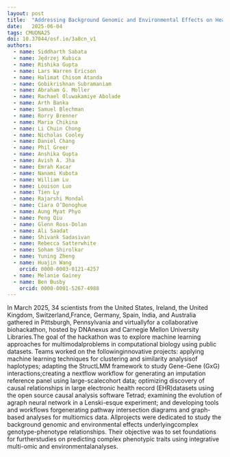 ```yaml
---
layout: post
title:  "Addressing Background Genomic and Environmental Effects on Health through Accelerated Computing and Machine Learning: Results from the 2025 Hackathon at Carnegie Mellon University"
date:   2025-06-04
tags: CMUDNA25
doi: 10.37044/osf.io/3a8cn_v1
authors:
  - name: Siddharth Sabata
  - name: Jędrzej Kubica
  - name: Rishika Gupta
  - name: Lars Warren Ericson
  - name: Halimat Chisom Atanda
  - name: Gobikrishnan Subramaniam
  - name: Abraham G. Moller
  - name: Rachael Oluwakamiye Abolade
  - name: Arth Banka
  - name: Samuel Blechman
  - name: Rorry Brenner
  - name: Maria Chikina
  - name: Li Chuin Chong
  - name: Nicholas Cooley
  - name: Daniel Chang
  - name: Phil Greer
  - name: Anshika Gupta
  - name: Avish A. Jha
  - name: Emrah Kacar
  - name: Nanami Kubota
  - name: William Lu
  - name: Louison Luo
  - name: Tien Ly
  - name: Rajarshi Mondal
  - name: Ciara O’Donoghue
  - name: Aung Myat Phyo
  - name: Peng Qiu
  - name: Glenn Ross-Dolan
  - name: Ali Saadat
  - name: Shivank Sadasivan
  - name: Rebecca Satterwhite
  - name: Soham Shirolkar
  - name: Yuning Zheng
  - name: Huajin Wang
    orcid: 0000-0003-0121-4257
  - name: Melanie Gainey
  - name: Ben Busby
    orcid: 0000-0001-5267-4988
---
```


In March 2025, 34 scientists from the United States, Ireland, the United Kingdom, Switzerland,France, Germany, Spain, India, and Australia gathered in Pittsburgh, Pennsylvania and virtuallyfor a collaborative biohackathon, hosted by DNAnexus and Carnegie Mellon University Libraries.The goal of the hackathon was to explore machine learning approaches for multimodalproblems in computational biology using public datasets. Teams worked on the followinginnovative projects: applying machine learning techniques for clustering and similarity analysisof haplotypes; adapting the StructLMM framework to study Gene-Gene (GxG) interactions;creating a nextflow workflow for generating an imputation reference panel using large-scalecohort data; optimizing discovery of causal relationships in large electronic health record (EHR)datasets using the open source causal analysis software Tetrad; examining the evolution of agraph neural network in a Lenski-esque experiment; and developing tools and workflows forgenerating pathway intersection diagrams and graph-based analyses for multiomics data. Allprojects were dedicated to study the background genomic and environmental effects underlyingcomplex genotype-phenotype relationships. Their objective was to set foundations for furtherstudies on predicting complex phenotypic traits using integrative multi-omic and environmentalanalyses.

